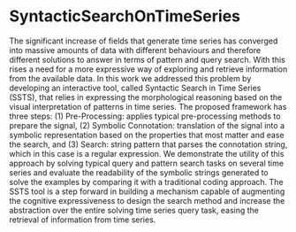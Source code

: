 # SyntacticSearchOnTimeSeries

The significant increase of fields that generate time series has converged into massive amounts of data
with different behaviours and therefore different solutions to answer in terms of pattern and query search.
With this rises a need for a more expressive way of exploring and retrieve information from the available
data. In this work we addressed this problem by developing an interactive tool, called Syntactic Search in
Time Series (SSTS), that relies in expressing the morphological reasoning based on the visual interpretation
of patterns in time series. The proposed framework has three steps: (1) Pre-Processing: applies typical
pre-processing methods to prepare the signal, (2) Symbolic Connotation: translation of the signal into a
symbolic representation based on the properties that most matter and ease the search, and (3) Search: string
pattern that parses the connotation string, which in this case is a regular expression. We demonstrate the
utility of this approach by solving typical query and pattern search tasks on several time series and evaluate
the readability of the symbolic strings generated to solve the examples by comparing it with a traditional
coding approach. The SSTS tool is a step forward in building a mechanism capable of augmenting the
cognitive expressiveness to design the search method and increase the abstraction over the entire solving
time series query task, easing the retrieval of information from time series.

